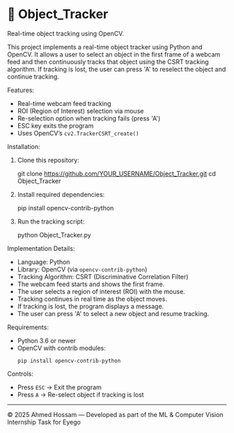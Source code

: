 # 🎯 Object_Tracker

Real-time object tracking using OpenCV.

This project implements a real-time object tracker using Python and OpenCV. It allows a user to select an object in the first frame of a webcam feed and then continuously tracks that object using the CSRT tracking algorithm. If tracking is lost, the user can press 'A' to reselect the object and continue tracking.

Features:
- Real-time webcam feed tracking
- ROI (Region of Interest) selection via mouse
- Re-selection option when tracking fails (press 'A')
- ESC key exits the program
- Uses OpenCV’s `cv2.TrackerCSRT_create()`

Installation:
1. Clone this repository:
   
   git clone https://github.com/YOUR_USERNAME/Object_Tracker.git
   cd Object_Tracker
   

2. Install required dependencies:
   
   pip install opencv-contrib-python
   

3. Run the tracking script:
   
   python Object_Tracker.py
   

Implementation Details:
- Language: Python
- Library: OpenCV (via `opencv-contrib-python`)
- Tracking Algorithm: CSRT (Discriminative Correlation Filter)
- The webcam feed starts and shows the first frame.
- The user selects a region of interest (ROI) with the mouse.
- Tracking continues in real time as the object moves.
- If tracking is lost, the program displays a message.
- The user can press 'A' to select a new object and resume tracking.


Requirements:
- Python 3.6 or newer
- OpenCV with contrib modules:
   ```
   pip install opencv-contrib-python
   ```

Controls:
- Press `ESC` → Exit the program
- Press `A` → Re-select object if tracking is lost

---

© 2025 Ahmed Hossam — Developed as part of the ML & Computer Vision Internship Task for Eyego
